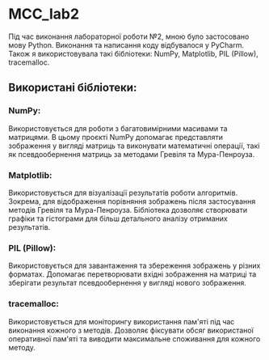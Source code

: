 # MCC_lab2 

 Під час виконання лабораторної роботи №2, мною було застосовано мову Python. Виконання та написання коду відбувалося у PyCharm.
Також я використовувала такі бібліотеки: NumPy, Matplotlib, PIL (Pillow), tracemalloc.

## Використані бібліотеки: 

### NumPy:
 Використовується для роботи з багатовимірними масивами та матрицями. В цьому проєкті NumPy допомагає представляти зображення у вигляді 
матриць та виконувати математичні операції, такі як псевдообернення матриць за методами Гревіля та Мура-Пенроуза.

### Matplotlib:
  Використовується для візуалізації результатів роботи алгоритмів. Зокрема, для відображення порівняння зображень після застосування 
 методів Гревіля та Мура-Пенроуза. Бібліотека дозволяє створювати графіки та гістограми для більш детального аналізу отриманих 
 результатів.

### PIL (Pillow):
  Використовується для завантаження та збереження зображень у різних форматах. Допомагає перетворювати вхідні зображення на матриці 
 та зберігати результат псевдообернення у вигляді нового зображення.

### tracemalloc:
 Використовується для моніторингу використання пам'яті під час виконання кожного з методів. Дозволяє фіксувати обсяг використаної 
оперативної пам'яті та виводити максимальне споживання для кожного методу.
